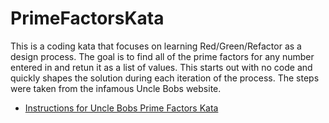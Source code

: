 # PrimeFactorsKata
This is a coding kata that focuses on learning Red/Green/Refactor as a design process. The goal is to find all of the prime
factors for any number entered in and retun it as a list of values. This starts out with no code and quickly shapes the
solution during each iteration of the process. The steps were taken from the infamous Uncle Bobs website.

- [Instructions for Uncle Bobs Prime Factors Kata](http://butunclebob.com/ArticleS.UncleBob.ThePrimeFactorsKata)
